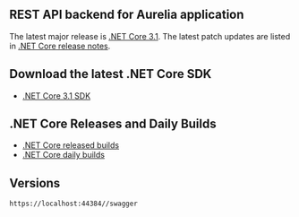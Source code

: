 ## REST API backend for Aurelia application


The latest major release is [.NET Core 3.1](release-notes/3.1). The latest patch updates are listed in [.NET Core release notes](release-notes/README.md).

## Download the latest .NET Core SDK

* [.NET Core 3.1 SDK](release-notes/3.1/README.md)

## .NET Core Releases and Daily Builds

* [.NET Core released builds](release-notes/README.md)
* [.NET Core daily builds](daily-builds.md)


## Versions

``` https://localhost:44384//swagger ```